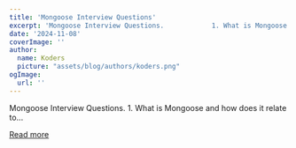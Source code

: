 ```yaml
---
title: 'Mongoose Interview Questions'
excerpt: 'Mongoose Interview Questions.            1. What is Mongoose and how does it relate to...'
date: '2024-11-08'
coverImage: ''
author:
  name: Koders
  picture: "assets/blog/authors/koders.png"
ogImage:
  url: ''
---
```


Mongoose Interview Questions.            1. What is Mongoose and how does it relate to...

[Read more](https://dev.to/nozibul_islam_113b1d5334f/mongoose-interview-questions-11k5)
